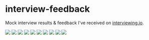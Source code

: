 # interview-feedback
Mock interview results &amp; feedback I've received on [interviewing.io](https://interviewing.io).


![](/images/top.png)
![](/images/0.png)
![](/images/1.png)
![](/images/2.png)
![](/images/3.png)
![](/images/4.png)
![](/images/5.png)
![](/images/6.png)
![](/images/7.png)
![](/images/8.png)